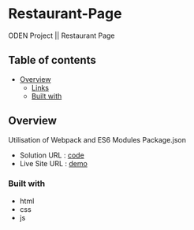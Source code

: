 # Restaurant-Page
ODEN Project || Restaurant Page


## Table of contents
- [Overview](#overview)
  - [Links](#links)
  - [Built with](#built-with)


## Overview

Utilisation of Webpack and ES6 Modules
Package.json


- Solution URL : [code](https://github.com/EtnoPolino/Restaurant-Page.git)
- Live Site URL : [demo](https://etnopolino.github.io/Restaurant-Page/)


### Built with

- html 
- css
- js
